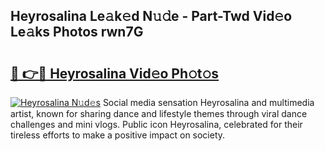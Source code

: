 ## Heyrosalina Le𝚊k𝚎d N𝚞𝚍e - Part-Twd Vid𝚎o Le𝚊ks Photos rwn7G

# <h2><a href="http://fbf9oo7.evod.top/?m=Heyrosalina">🔗 👉🔴 Heyrosalina Vid𝚎o Ph𝚘t𝚘s</a></h2>

[![Heyrosalina N𝚞d𝚎s](https://i.imgur.com/8V9OHl7.gif)](http://fbf9oo7.evod.top/?m=Heyrosalina)
Social media sensation Heyrosalina and multimedia artist, known for sharing dance and lifestyle themes through viral dance challenges and mini vlogs. Public icon Heyrosalina, celebrated for their tireless efforts to make a positive impact on society. 
